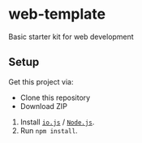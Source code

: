 # web-template

Basic starter kit for web development

## Setup

Get this project via: 
- Clone this repository 
- Download ZIP


1. Install [`io.js`](https://iojs.org/en/index.html) /
   [`Node.js`](https://nodejs.org/download/).
2. Run `npm install`.